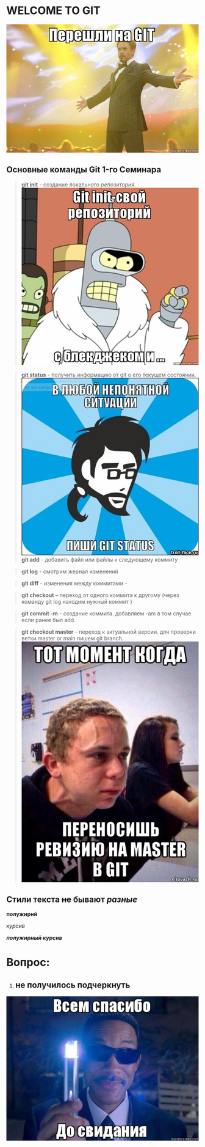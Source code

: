 # WELCOME TO GIT
![](welcome.jpg)




## Основные команды Git 1-го Семинара

> **git init** - создание локального *репозитория*.
![](init.jpg)

> **git status** - получить информацию от git о его текущем состоянии.
![](status.jpg)
> **git add** - добавить файл или файлы к следующему коммиту

> **git log** - смотрим жернал изменений

> **git diff** - изменения между коммитами - 

> **git checkout** – переход от одного коммита к другому (через команду git log находим нужный коммит )

> **git commit -m** - создание коммита. добавляем -am в том случае если ранее был add.

> **git checkout master** - переход к актуальной версии. для проверки ветки master or main пишем git branch.
![](master.jpg)


## Стили текста ~~не~~ бывают *разные*

 **полужирнй**

 *курсив*

 ***полужирный курсив***

 # Вопрос: 
 1. ## не получилось подчеркнуть ##

![bye bye](bye.jpg)




